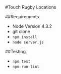 #Touch Rugby Locations


##Requirements
  - Node Version 4.3.2
  - git clone
  - `npm install`
  - `node server.js`

##Testing

  - `npm test`
  - `npm run lint`

